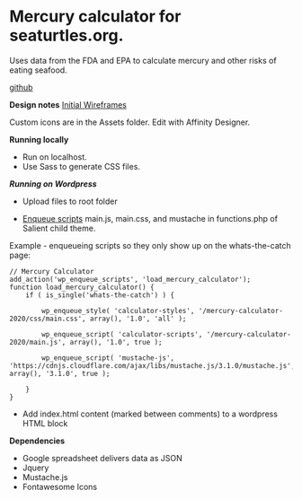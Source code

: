 # Mercury calculator for seaturtles.org.

Uses data from the FDA and EPA to calculate mercury and other risks of eating seafood.

[github](https://github.com/outerpress/tirn-mercury-calculator)

**Design notes**
[Initial Wireframes](https://projects.invisionapp.com/prototype/Mercury-Calculator-Prototype-ck9vl8l7500l1l901y8d0n3fc)

Custom icons are in the Assets folder. Edit with Affinity Designer.

**Running locally**

* Run on localhost.
* Use Sass to generate CSS files.

***Running on Wordpress***

* Upload files to root folder

* [Enqueue scripts](https://stackoverflow.com/questions/17967364/how-to-link-a-script-in-wordpress) main.js, main.css, and mustache in functions.php of Salient child theme.

Example - enqueueing scripts so they only show up on the whats-the-catch page:

```
// Mercury Calculator
add_action('wp_enqueue_scripts', 'load_mercury_calculator');
function load_mercury_calculator() {
	if ( is_single('whats-the-catch') ) {

		wp_enqueue_style( 'calculator-styles', '/mercury-calculator-2020/css/main.css', array(), '1.0', 'all' );

		wp_enqueue_script( 'calculator-scripts', '/mercury-calculator-2020/main.js', array(), '1.0', true );

		wp_enqueue_script( 'mustache-js', 'https://cdnjs.cloudflare.com/ajax/libs/mustache.js/3.1.0/mustache.js', array(), '3.1.0', true );

	}
}
```

* Add index.html content (marked between comments) to a wordpress HTML block

**Dependencies**
* Google spreadsheet delivers data as JSON
* Jquery
* Mustache.js
* Fontawesome Icons
